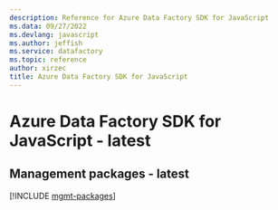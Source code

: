 ```yaml
---
description: Reference for Azure Data Factory SDK for JavaScript
ms.data: 09/27/2022
ms.devlang: javascript
ms.author: jeffish
ms.service: datafactory
ms.topic: reference
author: xirzec
title: Azure Data Factory SDK for JavaScript
---
```

# Azure Data Factory SDK for JavaScript - latest

## Management packages - latest
[!INCLUDE [mgmt-packages](data-factory-mgmt-index.md)]